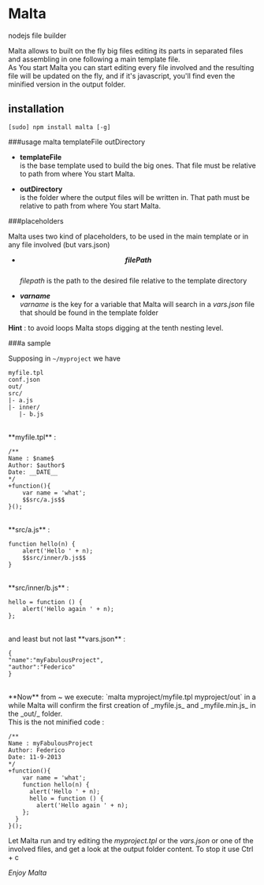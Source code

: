 Malta
=====

nodejs file builder

Malta allows to built on the fly big files editing its parts in separated files and assembling in one following a main template file.  
As You start Malta you can start editing every file involved and the resulting file will be updated on the fly, and if it's javascript,
 you'll find even the minified version in the output folder.

installation
------------
    [sudo] npm install malta [-g]


###usage
    malta templateFile outDirectory

- **templateFile**  
is the base template used to build the big ones. That file must be relative to path from where  You start Malta.  
  
- **outDirectory**  
is the folder where the output files will be written in. That path must be relative to path from  where You start Malta.  


###placeholders

Malta uses two kind of placeholders, to be used in the main template or in any file involved (but vars.json)  

- **$$filePath$$**  
  _filepath_ is the path to the desired file relative to the template directory  

- **$varname$**  
  _varname_ is the key for a variable that Malta will search in a _vars.json_ file that should be found in the template folder  

**Hint** : to avoid loops Malta stops digging at the tenth nesting level.

###a sample


Supposing in `~/myproject` we have  

    myfile.tpl
    conf.json
    out/
    src/
    |- a.js
    |- inner/
       |- b.js

<br />
**myfile.tpl** :

    /**
    Name : $name$
    Author: $author$
    Date: __DATE__
    */
    +function(){
        var name = 'what';
        $$src/a.js$$
    }();
<br />
**src/a.js** :  

    function hello(n) {
        alert('Hello ' + n);
        $$src/inner/b.js$$
    }
<br />
**src/inner/b.js** :  

    hello = function () {
        alert('Hello again ' + n);
    };
<br />
and least but not last **vars.json** :  

    {
    "name":"myFabulousProject",
    "author":"Federico"
    }  
<br />
**Now** from ~ we execute:  
`malta myproject/myfile.tpl myproject/out`  
in a while Malta will confirm the first creation of _myfile.js_ and _myfile.min.js_ in the _out/_ folder.  
<br />
This is the not minified code :  

    /**
    Name : myFabulousProject
    Author: Federico
    Date: 11-9-2013
    */
    +function(){
        var name = 'what';
        function hello(n) {
          alert('Hello ' + n);
          hello = function () {
            alert('Hello again ' + n);
        };
      }
    }();

Let Malta run and try editing the _myproject.tpl_ or the _vars.json_ or one of the involved files, and get a look at the output folder content.  To stop it use Ctrl + c
 
 *Enjoy Malta*